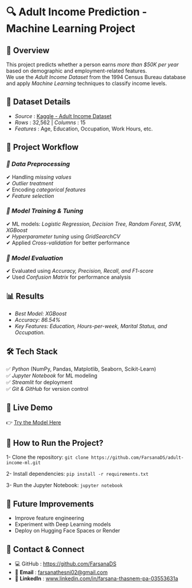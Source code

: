 # 🔍 Adult Income Prediction - Machine Learning Project  

## 📌 Overview  
This project predicts whether a person earns *more than $50K per year* based on demographic and employment-related features.  
We use the *Adult Income Dataset* from the 1994 Census Bureau database and apply *Machine Learning* techniques to classify income levels.  

## 📂 Dataset Details  
- *Source* : [Kaggle - Adult Income Dataset](https://www.kaggle.com/datasets/uciml/adult-census-income)
- *Rows* : 32,562 | *Columns* : 15  
- *Features* : Age, Education, Occupation, Work Hours, etc.  

## 🚀 Project Workflow  
### *⿡ Data Preprocessing*  
✔ Handling *missing values*  
✔ *Outlier treatment*  
✔ Encoding *categorical features*  
✔ *Feature selection*  

### *⿢ Model Training & Tuning*  
✔ ML models: *Logistic Regression, Decision Tree, Random Forest, SVM, XGBoost*  
✔ *Hyperparameter tuning* using *GridSearchCV*  
✔ Applied *Cross-validation* for better performance  

### *⿣ Model Evaluation*  
✔ Evaluated using *Accuracy, Precision, Recall, and F1-score*  
✔ Used *Confusion Matrix* for performance analysis  

## 📊 Results  
- *Best Model: XGBoost* 
- *Accuracy: 86.54%* 
- *Key Features: Education, Hours-per-week, Marital
Status, and Occupation.* 

## 🛠 Tech Stack  
✅ *Python* (NumPy, Pandas, Matplotlib, Seaborn, Scikit-Learn)  
✅ *Jupyter Notebook* for ML modeling  
✅ *Streamlit* for deployment  
✅ *Git & GitHub* for version control  

## 🚀 Live Demo  
👉 [Try the Model Here](https://adult-income-ml-yinukwr2zmrufo8wxdkcqb.streamlit.app/)  

## 📌 How to Run the Project?  
1- Clone the repository:
`git clone https://github.com/FarsanaDS/adult-income-ml.git`

2- Install dependencies:
`pip install -r requirements.txt`

3- Run the Jupyter Notebook:
`jupyter notebook`

## 📜 Future Improvements
- Improve feature engineering
- Experiment with Deep Learning models
- Deploy on Hugging Face Spaces or Render

## 📌 Contact & Connect
- 💻 GitHub : https://github.com/FarsanaDS
- 📧 **Email** : farsanathesni02@gmail.com
- 🔗 **LinkedIn** : www.linkedin.com/in/farsana-thasnem-pa-03553631a

